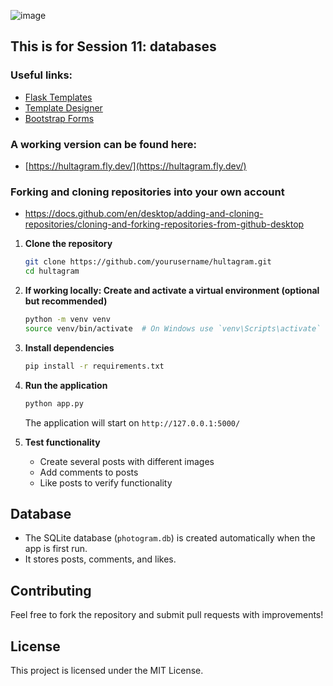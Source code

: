 ![image](https://github.com/user-attachments/assets/df514f14-5755-44ef-a77b-1d2e0643c4a6)

## This is for Session 11: databases

### Useful links: 
* [Flask Templates](https://flask.palletsprojects.com/en/stable/tutorial/templates/#)
* [Template Designer](https://jinja.palletsprojects.com/en/stable/templates/)
* [Bootstrap Forms](https://getbootstrap.com/docs/5.3/forms/overview/#overview)

### A working version can be found here:
* [https://hultagram.fly.dev/](https://hultagram.fly.dev/)

### Forking and cloning repositories into your own account
* [https://docs.github.com/en/desktop/adding-and-cloning-repositories/cloning-and-forking-repositories-from-github-desktop
](https://docs.github.com/en/desktop/adding-and-cloning-repositories/cloning-and-forking-repositories-from-github-desktop)

1. **Clone the repository**
   ```sh
   git clone https://github.com/yourusername/hultagram.git
   cd hultagram
   ```

2. **If working locally: Create and activate a virtual environment (optional but recommended)**
   ```sh
   python -m venv venv
   source venv/bin/activate  # On Windows use `venv\Scripts\activate`
   ```

3. **Install dependencies**
   ```sh
   pip install -r requirements.txt
   ```

4. **Run the application**
   ```sh
   python app.py
   ```
   The application will start on `http://127.0.0.1:5000/`

5. **Test functionality**
   - Create several posts with different images
   - Add comments to posts
   - Like posts to verify functionality

## Database

- The SQLite database (`photogram.db`) is created automatically when the app is first run.
- It stores posts, comments, and likes.

## Contributing

Feel free to fork the repository and submit pull requests with improvements!

## License

This project is licensed under the MIT License.
